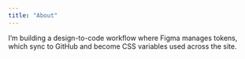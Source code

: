 ```yaml
---
title: "About"
---
```

I’m building a design-to-code workflow where Figma manages tokens, which sync to GitHub and become CSS variables used across the site.